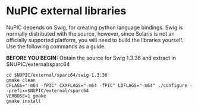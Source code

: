 NuPIC external libraries
=============================

NuPIC depends on Swig, for creating python language bindings.  Swig is
normally distributed with the source, however, since Solaris is not an
officially supported platform, you will need to build the libraries yourself.
Use the following commands as a guide.

**BEFORE YOU BEGIN:** Obtain the source for Swig 1.3.36 and extract in
$NUPIC/external/sparc64

```
cd $NUPIC/external/sparc64/swig-1.3.36
gmake clean
CFLAGS="-m64 -fPIC" CXXFLAGS="-m64 -fPIC" LDFLAGS="-m64" ./configure --prefix=$NUPIC/external/sparc64
VERBOSE=1 gmake
gmake install
```
